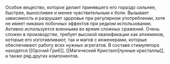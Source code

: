Особое вещество, которое делает принявшего его гораздо сильнее, быстрее, выносливее и менее чувствительным к боли.
Вызывает зависимость и разрушает здоровье при регулярном употреблении, хотя не имеет никаких побочных эффектов при редком использовании. Активно используется военными во время сложных сражений.
Очень сложен в производстве, требует высокой квалификации как алхимиков, которые его изготавливают, так и магов с инженерами, которые обеспечивают работу всех нужных агрегатов.
В составе стимулятора находятся [[Орочий Гриб]], [[Магический Кристалл|лунные кристаллы]], а также ряд других компонентов.


